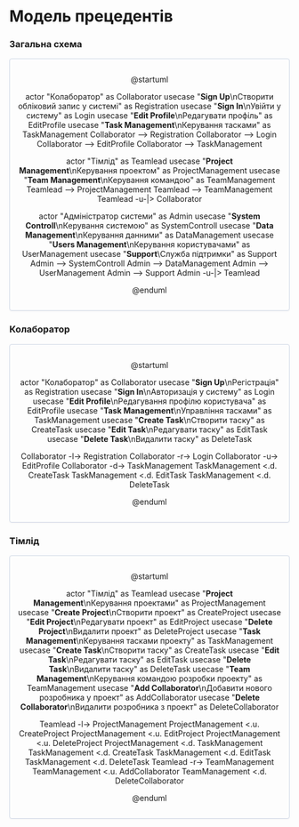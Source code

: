 # Модель прецедентів

### Загальна схема

<center style="
            border-radius:4px;
            border: 1px solid #cfd7e6;
            box-shadow: 0 1px 3px 0 rgba(89,105,129,.05), 0 1px 1px 0 rgba(0,0,0,.025);
            padding: 1em;">

@startuml

actor "Колаборатор" as Collaborator
usecase "<b>Sign Up</b>\nСтворити обліковий запис у системі" as Registration
usecase "<b>Sign In</b>\nУвійти у систему" as Login
usecase "<b>Edit Profile</b>\nРедагувати профіль" as EditProfile
usecase "<b>Task Management</b>\nКерування тасками" as TaskManagement
Collaborator --> Registration
Collaborator --> Login
Collaborator --> EditProfile
Collaborator --> TaskManagement

actor "Тімлід" as Teamlead
usecase "<b>Project Management</b>\nКерування проектом" as ProjectManagement
usecase "<b>Team Management</b>\nКерування командою" as TeamManagement
Teamlead --> ProjectManagement
Teamlead --> TeamManagement
Teamlead -u-|> Collaborator

actor "Адміністратор системи" as Admin
usecase "<b>System Controll</b>\nКерування системою" as SystemControll
usecase "<b>Data Management</b>\nКерування данними" as DataManagement
usecase "<b>Users Management</b>\nКерування користувачами" as UserManagement
usecase "<b>Support</b>\Служба підтримки" as Support
Admin --> SystemControll
Admin --> DataManagement
Admin --> UserManagement
Admin --> Support
Admin -u-|> Teamlead

@enduml

</center>

### Колаборатор

<center style="
            border-radius:4px;
            border: 1px solid #cfd7e6;
            box-shadow: 0 1px 3px 0 rgba(89,105,129,.05), 0 1px 1px 0 rgba(0,0,0,.025);
            padding: 1em;">

@startuml

actor "Колаборатор" as Collaborator
usecase "<b>Sign Up</b>\nРегістрація" as Registration 
usecase "<b>Sign In</b>\nАвторизація у систему" as Login 
usecase "<b>Edit Profile</b>\nРедагування профілю користувача" as EditProfile
usecase "<b>Task Management</b>\nУправління тасками" as TaskManagement
usecase "<b>Create Task</b>\nСтворити таску" as CreateTask
usecase "<b>Edit Task</b>\nРедагувати таску" as EditTask
usecase "<b>Delete Task</b>\nВидалити таску" as DeleteTask

Collaborator -l-> Registration
Collaborator -r-> Login
Collaborator -u-> EditProfile
Collaborator -d-> TaskManagement
TaskManagement <.d. CreateTask
TaskManagement <.d. EditTask
TaskManagement <.d. DeleteTask

@enduml

</center>

### Тімлід

<center style="
            border-radius:4px;
            border: 1px solid #cfd7e6;
            box-shadow: 0 1px 3px 0 rgba(89,105,129,.05), 0 1px 1px 0 rgba(0,0,0,.025);
            padding: 1em;">

@startuml

actor "Тімлід" as Teamlead
usecase "<b>Project Management</b>\nКерування проектами" as ProjectManagement
usecase "<b>Create Project</b>\nСтворити проект" as CreateProject 
usecase "<b>Edit Project</b>\nРедагувати проект" as EditProject 
usecase "<b>Delete Project</b>\nВидалити проект" as DeleteProject
usecase "<b>Task Management</b>\nКерування тасками проекту" as TaskManagement
usecase "<b>Create Task</b>\nСтворити таску" as CreateTask
usecase "<b>Edit Task</b>\nРедагувати таску" as EditTask
usecase "<b>Delete Task</b>\nВидалити таску" as DeleteTask
usecase "<b>Team Management</b>\nКерування командою розробки проекту" as TeamManagement
usecase "<b>Add Collaborator</b>\nДобавити нового розробника у проект" as AddCollaborator
usecase "<b>Delete Collaborator</b>\nВидалити розробника з проект" as DeleteCollaborator

Teamlead -l-> ProjectManagement
ProjectManagement <.u. CreateProject
ProjectManagement <.u. EditProject
ProjectManagement <.u. DeleteProject
ProjectManagement <.d. TaskManagement
TaskManagement <.d. CreateTask
TaskManagement <.d. EditTask
TaskManagement <.d. DeleteTask
Teamlead -r-> TeamManagement
TeamManagement <.u. AddCollaborator
TeamManagement <.d. DeleteCollaborator

@enduml

</center>